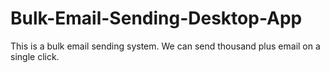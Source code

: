 # Bulk-Email-Sending-Desktop-App
This is a bulk email sending system. We can send thousand plus email on a single click.
